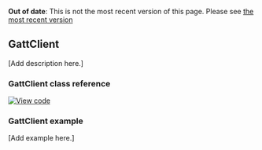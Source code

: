 <span class="warnings">**Out of date**: This is not the most recent version of this page. Please see [the most recent version](y)</span>
## GattClient

[Add description here.]

### GattClient class reference

[![View code](https://www.mbed.com/embed/?type=library)](https://os.mbed.com/docs/v5.6/mbed-os-api-doxy/class_gatt_client.html)

### GattClient example

[Add example here.]
